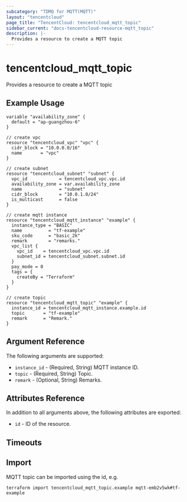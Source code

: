 ```yaml
---
subcategory: "TDMQ for MQTT(MQTT)"
layout: "tencentcloud"
page_title: "TencentCloud: tencentcloud_mqtt_topic"
sidebar_current: "docs-tencentcloud-resource-mqtt_topic"
description: |-
  Provides a resource to create a MQTT topic
---
```


# tencentcloud_mqtt_topic

Provides a resource to create a MQTT topic

## Example Usage

```hcl
variable "availability_zone" {
  default = "ap-guangzhou-6"
}

// create vpc
resource "tencentcloud_vpc" "vpc" {
  cidr_block = "10.0.0.0/16"
  name       = "vpc"
}

// create subnet
resource "tencentcloud_subnet" "subnet" {
  vpc_id            = tencentcloud_vpc.vpc.id
  availability_zone = var.availability_zone
  name              = "subnet"
  cidr_block        = "10.0.1.0/24"
  is_multicast      = false
}

// create mqtt instance
resource "tencentcloud_mqtt_instance" "example" {
  instance_type = "BASIC"
  name          = "tf-example"
  sku_code      = "basic_2k"
  remark        = "remarks."
  vpc_list {
    vpc_id    = tencentcloud_vpc.vpc.id
    subnet_id = tencentcloud_subnet.subnet.id
  }
  pay_mode = 0
  tags = {
    createBy = "Terraform"
  }
}

// create topic
resource "tencentcloud_mqtt_topic" "example" {
  instance_id = tencentcloud_mqtt_instance.example.id
  topic       = "tf-example"
  remark      = "Remark."
}
```

## Argument Reference

The following arguments are supported:

* `instance_id` - (Required, String) MQTT instance ID.
* `topic` - (Required, String) Topic.
* `remark` - (Optional, String) Remarks.

## Attributes Reference

In addition to all arguments above, the following attributes are exported:

* `id` - ID of the resource.



## Timeouts

<no value>


## Import

MQTT topic can be imported using the id, e.g.

```
terraform import tencentcloud_mqtt_topic.example mqtt-emb2v5wk#tf-example
```


